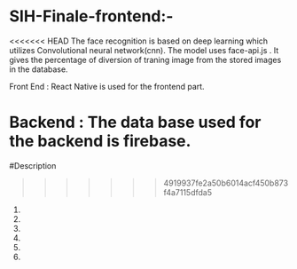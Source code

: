 # SIH-Finale-frontend:-

<<<<<<< HEAD
The face recognition is based on deep learning which utilizes Convolutional neural network(cnn). The model uses face-api.js .
It gives the percentage of diversion of traning image from the stored images in the database.

Front End :
React Native is used for the frontend part.

Backend :
The data base used for the backend is firebase.
=======
#Description

> > > > > > > 4919937fe2a50b6014acf450b873f4a7115dfda5

1.
2.
3.
4.
5.
6.
